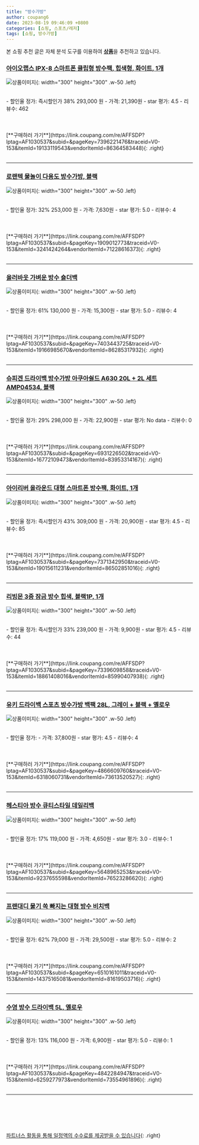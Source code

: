 ```yaml
---
title: "방수가방"
author: coupang6
date: 2023-08-19 09:46:09 +0800
categories: [쇼핑, 스포츠/레저]
tags: [쇼핑, 방수가방]
---
```


본 쇼핑 추천 글은 자체 분석 도구를 이용하여 [**상품**](https://link.coupang.com/a/bao1ui)을 추천하고 있습니다.

### [아이오랩스 IPX-8 스마트폰 클립형 방수팩, 힙색형, 화이트, 1개](https://link.coupang.com/re/AFFSDP?lptag=AF1030537&subid=&pageKey=7396221476&traceid=V0-153&itemId=19133119543&vendorItemId=86364583448)

![상품이미지](https://thumbnail10.coupangcdn.com/thumbnails/remote/230x230ex/image/vendor_inventory/7441/ee4e6dd0e5f9d6b2e510bc580e3c7d3a34a5f256c8acf6bd7d946de3d060.jpg){: width="300" height="300" .w-50 .left}


<br>
- 할인율 정가: 즉시할인가 38%  293,000   원
- 가격: 21,390원
- star 평가: 4.5
- 리뷰수: 462
<br>
<br>
<br>
<br>
[**구매하러 가기**](https://link.coupang.com/re/AFFSDP?lptag=AF1030537&subid=&pageKey=7396221476&traceid=V0-153&itemId=19133119543&vendorItemId=86364583448){: .right}
<br>
<br>

---

### [로랜텍 물놀이 다용도 방수가방, 블랙](https://link.coupang.com/re/AFFSDP?lptag=AF1030537&subid=&pageKey=1909012773&traceid=V0-153&itemId=3241424264&vendorItemId=71228616373)

![상품이미지](https://thumbnail7.coupangcdn.com/thumbnails/remote/230x230ex/image/retail/images/8386582555618447-50b95698-b403-4934-95cc-3c383e8df99f.jpg){: width="300" height="300" .w-50 .left}


<br>
- 할인율 정가: 32%  253,000   원
- 가격: 7,630원
- star 평가: 5.0
- 리뷰수: 4
<br>
<br>
<br>
<br>
[**구매하러 가기**](https://link.coupang.com/re/AFFSDP?lptag=AF1030537&subid=&pageKey=1909012773&traceid=V0-153&itemId=3241424264&vendorItemId=71228616373){: .right}
<br>
<br>

---

### [올러바웃 가벼운 방수 숄더백](https://link.coupang.com/re/AFFSDP?lptag=AF1030537&subid=&pageKey=7403443725&traceid=V0-153&itemId=19166985670&vendorItemId=86285317932)

![상품이미지](https://thumbnail6.coupangcdn.com/thumbnails/remote/230x230ex/image/rs_quotation_api/zvau5nzi/d22b0a6350414373a6dfa46df8c65995.jpg){: width="300" height="300" .w-50 .left}


<br>
- 할인율 정가: 61%  130,000   원
- 가격: 15,300원
- star 평가: 5.0
- 리뷰수: 4
<br>
<br>
<br>
<br>
[**구매하러 가기**](https://link.coupang.com/re/AFFSDP?lptag=AF1030537&subid=&pageKey=7403443725&traceid=V0-153&itemId=19166985670&vendorItemId=86285317932){: .right}
<br>
<br>

---

### [슈피겐 드라이백 방수가방 아쿠아쉴드 A630 20L + 2L 세트 AMP04534, 블랙](https://link.coupang.com/re/AFFSDP?lptag=AF1030537&subid=&pageKey=6931226502&traceid=V0-153&itemId=16772109473&vendorItemId=83953314167)

![상품이미지](https://thumbnail7.coupangcdn.com/thumbnails/remote/230x230ex/image/retail/images/4281550463274641-b9f4d492-ee61-42d3-bbca-a2fc6fca846b.jpg){: width="300" height="300" .w-50 .left}


<br>
- 할인율 정가: 29%  298,000   원
- 가격: 22,900원
- star 평가: No data
- 리뷰수: 0
<br>
<br>
<br>
<br>
[**구매하러 가기**](https://link.coupang.com/re/AFFSDP?lptag=AF1030537&subid=&pageKey=6931226502&traceid=V0-153&itemId=16772109473&vendorItemId=83953314167){: .right}
<br>
<br>

---

### [아이리버 올라운드 대형 스마트폰 방수팩, 화이트, 1개](https://link.coupang.com/re/AFFSDP?lptag=AF1030537&subid=&pageKey=7371342950&traceid=V0-153&itemId=19015611231&vendorItemId=86502851016)

![상품이미지](https://thumbnail9.coupangcdn.com/thumbnails/remote/230x230ex/image/vendor_inventory/3d19/363c49d91b8cfabdfbd529db120c658f112e85a77e9221e944fd47df5a25.png){: width="300" height="300" .w-50 .left}


<br>
- 할인율 정가: 즉시할인가 43%  309,000   원
- 가격: 20,900원
- star 평가: 4.5
- 리뷰수: 85
<br>
<br>
<br>
<br>
[**구매하러 가기**](https://link.coupang.com/re/AFFSDP?lptag=AF1030537&subid=&pageKey=7371342950&traceid=V0-153&itemId=19015611231&vendorItemId=86502851016){: .right}
<br>
<br>

---

### [리빙몬 3중 잠금 방수 힙색, 블랙1P, 1개](https://link.coupang.com/re/AFFSDP?lptag=AF1030537&subid=&pageKey=7339609858&traceid=V0-153&itemId=18861408016&vendorItemId=85990407938)

![상품이미지](https://thumbnail8.coupangcdn.com/thumbnails/remote/230x230ex/image/vendor_inventory/dfa9/11a1bfbac488439da00cd803adfbfe941a6687f1dc509e12480170bc8b19.jpg){: width="300" height="300" .w-50 .left}


<br>
- 할인율 정가: 즉시할인가 33%  239,000   원
- 가격: 9,900원
- star 평가: 4.5
- 리뷰수: 44
<br>
<br>
<br>
<br>
[**구매하러 가기**](https://link.coupang.com/re/AFFSDP?lptag=AF1030537&subid=&pageKey=7339609858&traceid=V0-153&itemId=18861408016&vendorItemId=85990407938){: .right}
<br>
<br>

---

### [유키 드라이백 스포츠 방수가방 백팩 28L, 그레이 + 블랙 + 옐로우](https://link.coupang.com/re/AFFSDP?lptag=AF1030537&subid=&pageKey=4866609760&traceid=V0-153&itemId=6318060731&vendorItemId=73613520527)

![상품이미지](https://thumbnail9.coupangcdn.com/thumbnails/remote/230x230ex/image/retail/images/2021/01/25/9/1/522449c3-3496-4373-829b-df642e0badb3.jpg){: width="300" height="300" .w-50 .left}


<br>
- 할인율 정가: 
- 가격: 37,800원
- star 평가: 4.5
- 리뷰수: 4
<br>
<br>
<br>
<br>
[**구매하러 가기**](https://link.coupang.com/re/AFFSDP?lptag=AF1030537&subid=&pageKey=4866609760&traceid=V0-153&itemId=6318060731&vendorItemId=73613520527){: .right}
<br>
<br>

---

### [헤스티아 방수 큐티스타일 데일리백](https://link.coupang.com/re/AFFSDP?lptag=AF1030537&subid=&pageKey=5648965253&traceid=V0-153&itemId=9237655598&vendorItemId=76523286620)

![상품이미지](https://thumbnail6.coupangcdn.com/thumbnails/remote/230x230ex/image/rs_quotation_api/gvkkkeck/8a23f76cb105460f961c3bb8b7ce9c34.jpg){: width="300" height="300" .w-50 .left}


<br>
- 할인율 정가: 17%  119,000   원
- 가격: 4,650원
- star 평가: 3.0
- 리뷰수: 1
<br>
<br>
<br>
<br>
[**구매하러 가기**](https://link.coupang.com/re/AFFSDP?lptag=AF1030537&subid=&pageKey=5648965253&traceid=V0-153&itemId=9237655598&vendorItemId=76523286620){: .right}
<br>
<br>

---

### [프랜대디 물기 쏙 빠지는 대형 방수 비치백](https://link.coupang.com/re/AFFSDP?lptag=AF1030537&subid=&pageKey=6510161011&traceid=V0-153&itemId=14375165081&vendorItemId=81619503716)

![상품이미지](https://thumbnail9.coupangcdn.com/thumbnails/remote/230x230ex/image/vendor_inventory/49b0/fd0f2895ff92d0d9fc1e446187523828b9ac1c99ecf24c8859863b21809a.jpg){: width="300" height="300" .w-50 .left}


<br>
- 할인율 정가: 62%  79,000   원
- 가격: 29,500원
- star 평가: 5.0
- 리뷰수: 2
<br>
<br>
<br>
<br>
[**구매하러 가기**](https://link.coupang.com/re/AFFSDP?lptag=AF1030537&subid=&pageKey=6510161011&traceid=V0-153&itemId=14375165081&vendorItemId=81619503716){: .right}
<br>
<br>

---

### [수영 방수 드라이백 5L, 옐로우](https://link.coupang.com/re/AFFSDP?lptag=AF1030537&subid=&pageKey=4842284947&traceid=V0-153&itemId=6259277973&vendorItemId=73554961896)

![상품이미지](https://thumbnail10.coupangcdn.com/thumbnails/remote/230x230ex/image/rs_quotation_api/ajtg36wz/703a1f79b1744174b7e66fc3df40e9d4.jpg){: width="300" height="300" .w-50 .left}


<br>
- 할인율 정가: 13%  116,000   원
- 가격: 6,900원
- star 평가: 5.0
- 리뷰수: 1
<br>
<br>
<br>
<br>
[**구매하러 가기**](https://link.coupang.com/re/AFFSDP?lptag=AF1030537&subid=&pageKey=4842284947&traceid=V0-153&itemId=6259277973&vendorItemId=73554961896){: .right}
<br>
<br>

---
<br><br><br><br><br> [파트너스 활동을 통해 일정액의 수수료를 제공받을 수 있습니다](https://link.coupang.com/a/bao1ui){: .right}